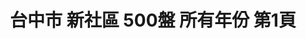 ---
title: "台中市 新社區 500盤 所有年份 第1頁"
description: "台中市 新社區 500盤 所有年份 獲獎餐廳 第1頁"
keywords:
  - 美食競賽
  - 台灣美食
  - 美食精選
datePublished: "2025-06-30"
dateModified: "2025-07-07"
city: "台中市"
district: "新社區"
award: "500盤"
year: "所有年份"
page: 1
count: 1

restaurants:
  - name: "飛花落院"
    city: "台中市"
    district: "新社區"
    address: "台中市新社區中興嶺街一段111號"
    phone: "0425822388"
    geo: "24.209141385848643, 120.78521764689926"
    link: "台中市/新社區/飛花落院"
    google_map: "https://maps.app.goo.gl/ewBeFDS5eq3NURGv7"
    footinder: "https://footinder.com.tw/%e5%8f%b0%e4%b8%ad%e5%b8%82%e6%96%b0%e7%a4%be%e5%8d%80/410/"
    award:
    - name: "500盤"
      year: "2024"
---